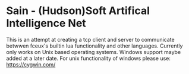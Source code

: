 # Sain - (Hudson)Soft Artifical Intelligence Net
This is an attempt at creating a tcp client and server to 
communicate betwwen fceux's builtin lua functionality and 
other languages. Currently only works on Unix based operating systems.
Windows support maybe added at a later date.
For unix functionality of windows please use: https://cygwin.com/
